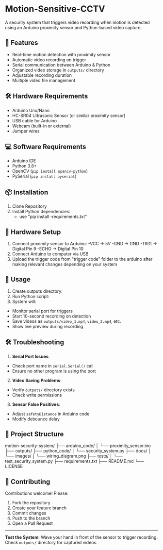 # Motion-Sensitive-CCTV

A security system that triggers video recording when motion is detected using an Arduino proximity sensor and Python-based video capture.

## 🌟 Features
- Real-time motion detection with proximity sensor
- Automatic video recording on trigger
- Serial communication between Arduino & Python
- Organized video storage in `outputs/` directory
- Adjustable recording duration
- Multiple video file management

## 🛠 Hardware Requirements
- Arduino Uno/Nano
- HC-SR04 Ultrasonic Sensor (or similar proximity sensor)
- USB cable for Arduino
- Webcam (built-in or external)
- Jumper wires

## 💻 Software Requirements
- Arduino IDE
- Python 3.8+
- OpenCV (`pip install opencv-python`)
- PySerial (`pip install pyserial`)

## 📦 Installation
1. Clone Repository
2. Install Python dependencies:
   - use "pip install -requirements.txt"

## 🔌 Hardware Setup
1. Connect proximity sensor to Arduino:
   -VCC → 5V
   -GND → GND
   -TRIG → Digital Pin 9
   -ECHO → Digital Pin 10
2. Connect Arduino to computer via USB
3. Upload the trigger code from "trigger code" folder to the arduino after making relevant changes depending on your system

## 🚀 Usage
1. Create outputs directory:
2. Run Python script:
3. System will:
  - Monitor serial port for triggers
  - Start 10-second recording on detection
  - Save videos as `outputs/video_1.mp4`, `video_2.mp4`, etc.
  - Show live preview during recording

## 🛠 Troubleshooting
1. **Serial Port Issues**:
  - Check port name in `serial.Serial()` call
  - Ensure no other program is using the port
2. **Video Saving Problems**:
  - Verify `outputs/` directory exists
  - Check write permissions
3. **Sensor False Positives**:
  - Adjust `safetyDistance` in Arduino code
  - Modify debounce delay

## 📂 Project Structure

motion-security-system/
├── arduino_code/
│   └── proximity_sensor.ino
├── outputs/
├── python_code/
│   └── security_system.py
├── docs/
│   └── images/
│       └── wiring_diagram.png
├── tests/
│   └── test_security_system.py
├── requirements.txt
├── README.md
└── LICENSE


## 🤝 Contributing
Contributions welcome! Please:
1. Fork the repository
2. Create your feature branch
3. Commit changes
4. Push to the branch
5. Open a Pull Request

---

**Test the System**: Wave your hand in front of the sensor to trigger recording. Check `outputs/` directory for captured videos.





